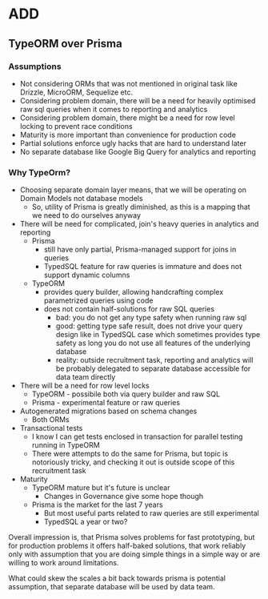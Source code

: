 # ADD 

## TypeORM over Prisma 

### Assumptions 
* Not considering ORMs that was not mentioned in original task like Drizzle, MicroORM, Sequelize etc. 
* Considering problem domain, there will be a need for heavily optimised raw sql queries when it comes to reporting and analytics 
* Considering problem domain, there might be a need for row level locking to prevent race conditions
* Maturity is more important than convenience for production code 
* Partial solutions enforce ugly hacks that are hard to understand later
* No separate database like Google Big Query for analytics and reporting

### Why TypeOrm?
* Choosing separate domain layer means, that we will be operating on Domain Models not database models
  * So, utility of Prisma is greatly diminished, as this is a mapping that we need to do ourselves anyway
* There will be need for complicated, join's heavy queries in analytics and reporting
  * Prisma
    * still have only partial, Prisma-managed support for joins in queries
    * TypedSQL feature for raw queries is immature and does not support dynamic columns  
  * TypeORM
    * provides query builder, allowing handcrafting complex parametrized queries using code 
    * does not contain half-solutions for raw SQL queries 
      * bad: you do not get any type safety when running raw sql 
      * good: getting type safe result, does not drive your query design like in TypedSQL case which sometimes provides type safety as long you do not use all features of the underlying database
      * reality: outside recruitment task, reporting and analytics will be probably delegated to separate database accessible for data team directly 
* There will be a need for row level locks 
  * TypeORM - possibile both via query builder and raw SQL 
  * Prisma - experimental feature or raw queries 
* Autogenerated migrations based on schema changes 
  * Both ORMs
* Transactional tests 
  * I know I can get tests enclosed in transaction for parallel testing running in TypeORM
  * There were attempts to do the same for Prisma, but topic is notoriously tricky, and checking it out is outside scope of this recruitment task
* Maturity
  * TypeORM mature but it's future is unclear
    * Changes in Governance give some hope though
  * Prisma is the market for the last 7 years
    * But most useful parts related to raw queries are still experimental   
    * TypedSQL a year or two? 

Overall impression is, that Prisma solves problems for fast prototyping, but for production problems it offers half-baked solutions, that work reliably only with assumption that you are doing simple things in a simple way or are willing to work around limitations. 

What could skew the scales a bit back towards prisma is potential assumption, that separate database will be used by data team.